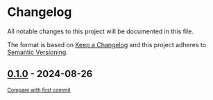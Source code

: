 # Changelog

All notable changes to this project will be documented in this file.

The format is based on [Keep a Changelog](http://keepachangelog.com/en/1.0.0/)
and this project adheres to [Semantic Versioning](http://semver.org/spec/v2.0.0.html).

<!-- insertion marker -->
## [0.1.0](https://github.com/tsypuk/aws-news/releases/tag/0.1.0) - 2024-08-26

<small>[Compare with first commit](https://github.com/tsypuk/aws-news/compare/04bb27c0133612ead3e8eda5d5c3b88169887153...0.1.0)</small>

